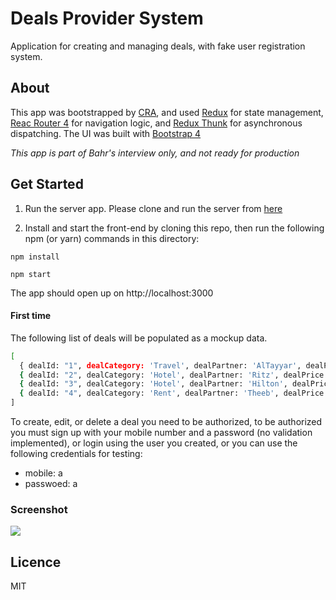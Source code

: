 # Deals Provider System

Application for creating and managing deals, with fake user registration system.

## About

This app was bootstrapped by [CRA](https://github.com/facebook/create-react-app), and used [Redux](https://redux.js.org/) for state management, [Reac Router 4](https://reacttraining.com) for navigation logic, and [Redux Thunk](https://www.npmjs.com/package/redux-thunk) for asynchronous dispatching. The UI was built with [Bootstrap 4](https://getbootstrap.com/)

 *This app is part of Bahr's interview only, and not ready for production*

## Get Started

 1. Run the server app. Please clone and run the server from [here](https://github.com/iHani/my-deals-server)

 2. Install and start the front-end by cloning this repo, then run the following npm (or yarn) commands in this directory:

  `npm install`

  `npm start`

The app should open up on http://localhost:3000

#### First time

The following list of deals will be populated as a mockup data.

```sh
[
  { dealId: "1", dealCategory: 'Travel', dealPartner: 'AlTayyar', dealPrice: 200 },
  { dealId: "2", dealCategory: 'Hotel', dealPartner: 'Ritz', dealPrice: 2500 },
  { dealId: "3", dealCategory: 'Hotel', dealPartner: 'Hilton', dealPrice: 1500 },
  { dealId: "4", dealCategory: 'Rent', dealPartner: 'Theeb', dealPrice: 80 },
]
```

To create, edit, or delete a deal you need to be authorized, to be authorized you must sign up with your mobile number and a password (no validation implemented), or login using the user you created, or you can use the following credentials for testing:

 * mobile: a
 * passwoed: a

### Screenshot

![](screenshot.png)

## Licence

MIT
